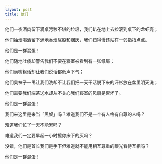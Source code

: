 ```yaml
---
layout: post
title: 他们
---
```

他们一夜酒肉留下满桌污秽不堪的垃圾，我们趴在地上去捡滚到桌下的龙虾壳；

他们抽烟喝酒留下满地香烟屁股和烟灰，我们扫得慢还站在一旁指指点点。

他们是一群混蛋！

他们随地吐痰却警告我们不要在寝室被看到有一张纸屑；

他们满嘴粗话却让我们说话都低声下气；

他们臭袜子一甩让我们洗却不让我们把一天干活脱下来的汗衫放在盆里明天洗；

他们需要我们端茶送水却从不关心我们寝室的风扇是否坏了。

他们是一群混蛋！

我们来这里是来当「黑奴」吗？难道我们不是一个有人格有自尊的人吗？

难道我们忙了一天不能累吗？

难道我们一定要早起一小时擦你床下的灰吗？

没错，他们是首长我们是手下但难道就不能用相互尊重的眼光看待互相吗？

他们是一群混蛋！